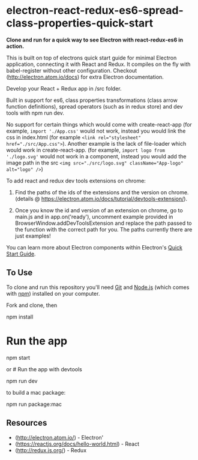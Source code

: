 # electron-react-redux-es6-spread-class-properties-quick-start

**Clone and run for a quick way to see Electron with react-redux-es6 in action.**

This is built on top of electrons quick start guide for minimal Electron application, connecting it with React and Redux. It compiles on the fly with babel-register without other configuration. Checkout (http://electron.atom.io/docs) for extra Electron documentation.

Develop your React + Redux app in /src folder.

Built in support for es6, class properties transformations (class arrow function definitions), spread operators (such as in redux store) and dev tools with npm run dev.

No support for certain things which would come with create-react-app (for example, `import './App.css'` would not work, instead you would link the css in index.html (for example `<link rel="stylesheet" href="./src/App.css">`). Another example is the lack of file-loader which would work in create-react-app. (for example, `import logo from './logo.svg'` would not work in a component, instead you would add the image path in the src `<img src="./src/logo.svg" className="App-logo" alt="logo" />`)

To add react and redux dev tools extensions on chrome:

1) Find the paths of the ids of the extensions and the version on chrome. (details @ https://electron.atom.io/docs/tutorial/devtools-extension/).

2) Once you know the id and version of an extension on chrome, go to main.js and in app.on('ready'), uncomment example provided in BrowserWindow.addDevToolsExtension and replace the path passed to the function with the correct path for you. The paths currently there are just examples!

You can learn more about Electron components within Electron's [Quick Start Guide](http://electron.atom.io/docs/tutorial/quick-start).

## To Use

To clone and run this repository you'll need [Git](https://git-scm.com) and [Node.js](https://nodejs.org/en/download/) (which comes with [npm](http://npmjs.com)) installed on your computer.

Fork and clone, then

npm install
# Run the app
npm start

or # Run the app with devtools

npm run dev

to build a mac package:

npm run package:mac

## Resources

- (http://electron.atom.io/) - Electron'
- (https://reactjs.org/docs/hello-world.html) - React
- (http://redux.js.org/) - Redux
